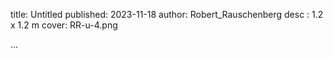 title: Untitled
published: 2023-11-18
author: Robert_Rauschenberg
desc : 1.2 x 1.2 m
cover: RR-u-4.png

...






